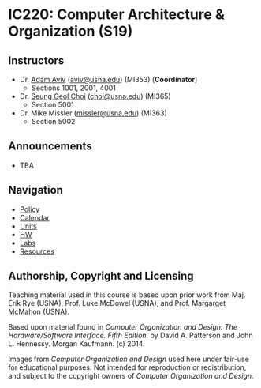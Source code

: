 # IC220: Computer Architecture & Organization (S19)

## Instructors
    
* Dr. [Adam Aviv](https://www.usna.edu/Users/cs/aviv/) ([aviv@usna.edu](mailto:aviv@usna.edu)) (MI353) (**Coordinator**)
  * Sections 1001, 2001, 4001
* Dr. [Seung Geol Choi](https://www.usna.edu/Users/cs/choi/) ([choi@usna.edu](mailto:choi@usna.edu)) (MI365)
  * Section 5001
* Dr. Mike Missler ([missler@usna.edu](mailto:missler@usna.edu)) (MI363)
  * Section 5002
  
## Announcements

* TBA
    
## Navigation

* [Policy](policy.md)
* [Calendar](calendar.md)
* [Units](units/README.md)
* [HW](hw/README.md)
* [Labs](labs/README.md)
* [Resources](https://github.com/adamaviv/ic220-s19/tree/master/rsc)
    
    
    
## Authorship, Copyright and Licensing

Teaching material used in this course is based upon prior work from Maj. Erik
Rye (USNA), Prof. Luke McDowel (USNA), and Prof. Margarget McMahon
(USNA). 

Based upon material found in *Computer Organization and Design: The
Hardware/Software Interface. Fifth Edition.* by David A. Patterson and John
L. Hennessy. Morgan Kaufmann. (c) 2014.

Images from *Computer Organization and Design* used here under fair-use for
educational purposes. Not intended for reproduction or redistribution, and
subject to the copyright owners of *Computer Organization and Design*. 



